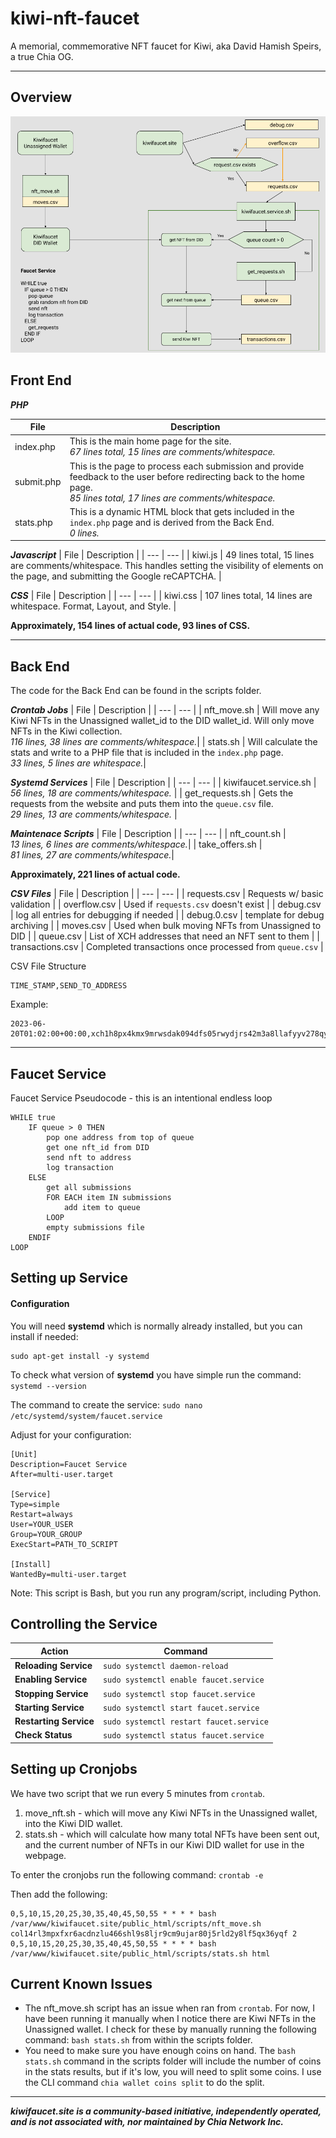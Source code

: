 # kiwi-nft-faucet
A memorial, commemorative NFT faucet for Kiwi, aka David Hamish Speirs, a true Chia OG.

---

## Overview

![Kiwi Faucet Design](public_html/assets/KiwiFaucetWorkflow.png)

## Front End

___PHP___

| File | Description |
| --- | --- |
| index.php | This is the main home page for the site. <br>_67 lines total, 15 lines are comments/whitespace._|
| submit.php |  This is the page to process each submission and provide feedback to the user before redirecting back to the home page. <br>_85 lines total, 17 lines are comments/whitespace._|
|stats.php | This is a dynamic HTML block that gets included in the `index.php` page and is derived from the Back End. <br>_0 lines._|

___Javascript___
| File | Description |
| --- | --- |
| kiwi.js | 49 lines total, 15 lines are comments/whitespace. This handles setting the visibility of elements on the page, and submitting the Google reCAPTCHA. |

___CSS___
| File | Description |
| --- | --- |
| kiwi.css | 107 lines total, 14 lines are whitespace. Format, Layout, and Style. |

__Approximately, 154 lines of actual code, 93 lines of CSS.__

---

## Back End

The code for the Back End can be found in the scripts folder.

___Crontab Jobs___
| File | Description |
| --- | --- |
| nft_move.sh | Will move any Kiwi NFTs in the Unassigned wallet_id to the DID wallet_id. Will only move NFTs in the Kiwi collection. <br>_116 lines, 38 lines are comments/whitespace._|
| stats.sh | Will calculate the stats and write to a PHP file that is included in the `index.php` page. <br>_33 lines, 5 lines are whitespace._|

___Systemd Services___
| File | Description |
| --- | --- |
| kiwifaucet.service.sh | <br>_56 lines, 18 are comments/whitespace._ |
| get_requests.sh | Gets the requests from the website and puts them into the `queue.csv` file. <br>_29 lines, 13 are comments/whitespace._ |

___Maintenace Scripts___
| File | Description |
| --- | --- |
| nft_count.sh | <br>_13 lines, 6 lines are comments/whitespace._|
| take_offers.sh | <br>_81 lines, 27 are comments/whitespace._|

__Approximately, 221 lines of actual code.__

___CSV Files___
| File | Description |
| --- | --- |
| requests.csv | Requests w/ basic validation |
| overflow.csv | Used if `requests.csv` doesn't exist |
| debug.csv | log all entries for debugging if needed |
| debug.0.csv | template for debug archiving |
| moves.csv | Used when bulk moving NFTs from Unassigned to DID |
| queue.csv | List of XCH addresses that need an NFT sent to them |
| transactions.csv | Completed transactions once processed from `queue.csv` |

CSV File Structure

	TIME_STAMP,SEND_TO_ADDRESS

Example:

	2023-06-20T01:02:00+00:00,xch1h8px4kmx9mrwsdak094dfs05rwydjrs42m3a8llafyyv278qymxsyzams8

---

## Faucet Service

Faucet Service Pseudocode - this is an intentional endless loop

	WHILE true
		IF queue > 0 THEN
			pop one address from top of queue
			get one nft_id from DID
			send nft to address
			log transaction
		ELSE
			get all submissions
			FOR EACH item IN submissions
				add item to queue
			LOOP
			empty submissions file
		ENDIF
	LOOP

## Setting up Service

#### Configuration

You will need __systemd__ which is normally already installed, but you can install if needed:
```
sudo apt-get install -y systemd
```
To check what version of __systemd__ you have simple run the command:
`systemd --version`

The command to create the service:
`sudo nano /etc/systemd/system/faucet.service`

Adjust for your configuration:
```
[Unit]
Description=Faucet Service
After=multi-user.target

[Service]
Type=simple
Restart=always
User=YOUR_USER
Group=YOUR_GROUP
ExecStart=PATH_TO_SCRIPT

[Install]
WantedBy=multi-user.target
```
Note: This script is Bash, but you run any program/script, including Python.

## Controlling the Service

| Action | Command |
| --- | --- |
| __Reloading Service__ | `sudo systemctl daemon-reload` |
| __Enabling Service__ | `sudo systemctl enable faucet.service` |
| __Stopping Service__ | `sudo systemctl stop faucet.service` |
| __Starting Service__ | `sudo systemctl start faucet.service` |
| __Restarting Service__ | `sudo systemctl restart faucet.service` |
| __Check Status__ | `sudo systemctl status faucet.service` |

## Setting up Cronjobs

We have two script that we run every 5 minutes from `crontab`. 
1. move_nft.sh - which will move any Kiwi NFTs in the Unassigned wallet, into the Kiwi DID wallet.
2. stats.sh - which will calculate how many total NFTs have been sent out, and the current number of NFTs in our Kiwi DID wallet for use in the webpage.

To enter the cronjobs run the following command:
`crontab -e`

Then add the following:
```
0,5,10,15,20,25,30,35,40,45,50,55 * * * * bash /var/www/kiwifaucet.site/public_html/scripts/nft_move.sh col14rl3mpxfxr6acdnzlu466shl9s8ljr9cm9ujar80j5rld2y8lf5qx36yqf 2
0,5,10,15,20,25,30,35,40,45,50,55 * * * * bash /var/www/kiwifaucet.site/public_html/scripts/stats.sh html
```

## Current Known Issues
* The nft_move.sh script has an issue when ran from `crontab`. For now, I have been running it manually when I notice there are Kiwi NFTs in the Unassigned wallet. I check for these by manually running the following command: `bash stats.sh` from within the scripts folder.
* You need to make sure you have enough coins on hand. The `bash stats.sh` command in the scripts folder will include the number of coins in the stats results, but if it's low, you will need to split some coins. I use the CLI command `chia wallet coins split` to do the split.

---

___kiwifaucet.site is a community-based initiative, independently operated, and is not associated with, nor maintained by Chia Network Inc.___
